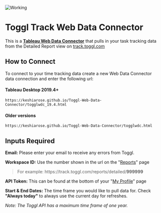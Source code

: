 ![Working](https://img.shields.io/badge/Status-Working-brightgreen)

# Toggl Track Web Data Connector
This is a [**Tableau Web Data Connector**](https://tableau.github.io/webdataconnector/docs/wdc_use_in_tableau.html) that pulls in your task tracking data from the Detailed Report view on [track.toggl.com](https://track.toggl.com)

## How to Connect
To connect to your time tracking data create a new Web Data Connector data connection and enter the following url:

#### Tableau Desktop 2019.4+

```
https://keshiarose.github.io/Toggl-Web-Data-Connector/togglwdc_19.4.html
```
#### Older versions

```
https://keshiarose.github.io/Toggl-Web-Data-Connector/togglwdc.html
```

## Inputs Required
**Email:** Please enter your email to receive any errors from Toggl.

**Workspace ID:** Use the number shown in the url on the "[Reports](https://track.toggl.com/reports/detailed)" page

>For example: https:<span></span>//track.toggl.com/reports/detailed/**999999**

**API Token:** This can be found at the bottom of your "[My Profile](https://toggl.com/app/profile)" page

**Start & End Dates:** The time frame you would like to pull data for. Check **"Always today"** to always use the current day for refreshes.


_Note: The Toggl API has a maximum time frame of one year._
